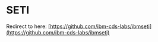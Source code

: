 # SETI

Redirect to here: [https://github.com/ibm-cds-labs/ibmseti](https://github.com/ibm-cds-labs/ibmseti)
